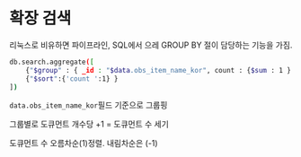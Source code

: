 # 확장 검색

리눅스로 비유하면 파이프라인, SQL에서 으레 GROUP BY 절이 담당하는 기능을 가짐.

```bash
db.search.aggregate([
	{"$group" : { _id : "$data.obs_item_name_kor", count : {$sum : 1 } } },
	{"$sort":{'count ':1} }
])
```

`data.obs_item_name_kor`필드 기준으로 그룹핑

그룹별로 도큐먼트 개수당 +1 = 도큐먼트 수 세기

도큐먼트 수 오름차순(1)정렬. 내림차순은 (-1)